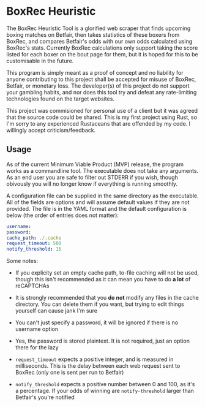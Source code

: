 # BoxRec Heuristic

The BoxRec Heuristic Tool is a glorified web scraper that finds upcoming boxing matches on Betfair, then takes statistics of these boxers from BoxRec, and compares Betfair's odds with our own odds calculated using BoxRec's stats.
Currently BoxRec calculations only support taking the score listed for each boxer on the bout page for them, but it is hoped for this to be customisable in the future.

This program is simply meant as a proof of concept and no liability for anyone contributing to this project shall be accepted for misuse of BoxRec, Betfair, or monetary loss.
The developer(s) of this project do not support your gambling habits, and nor does this tool try and defeat any rate-limiting technologies found on the target websites.

This project was commisioned for personal use of a client but it was agreed that the source code could be shared.
This is my first project using Rust, so I'm sorry to any experienced Rustaceans that are offended by my code.
I willingly accept criticism/feedback.

## Usage

As of the current Minimum Viable Product (MVP) release, the program works as a commandline tool.
The executable does not take any arguments.
As an end user you are safe to filter out STDERR if you wish, though obivously you will no longer know if everything is running smoothly.

A configuration file can be supplied in the same directory as the executable.
All of the fields are options and will assume default values if they are not provided.
The file is in the YAML format and the default configuration is below (the order of entries does not matter):

```yaml
username: 
password: 
cache_path: ./.cache
request_timeout: 500
notify_threshold: 15
```

Some notes:

* If you explicity set an empty cache path, to-file caching will not be used, though this isn't recommended as it can mean you have to do **a lot** of reCAPTCHAs

* It is strongly recommended that you **do not** modify any files in the cache directory. You can delete them if you want, but trying to edit things yourself can cause jank I'm sure

* You can't just specify a password, it will be ignored if there is no username option

* Yes, the password is stored plaintext. It is not required, just an option there for the lazy

* `request_timeout` expects a positive integer, and is measured in milliseconds. This is the delay between each web request sent to BoxRec (only one is sent per run to Betfair)

* `notify_threshold` expects a positive number between 0 and 100, as it's a percentage. If your odds of winning are `notify-threshold` larger than Betfair's you're notified
